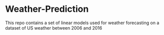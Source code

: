# Weather-Prediction

This repo contains a set of linear models used for weather forecasting on a dataset of US weather between 2006 and 2016
